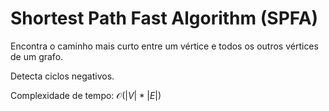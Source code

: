 # Shortest Path Fast Algorithm (SPFA)

Encontra o caminho mais curto entre um vértice e todos os outros vértices de um grafo.

Detecta ciclos negativos.

Complexidade de tempo: $\mathcal{O}(|V| * |E|)$
